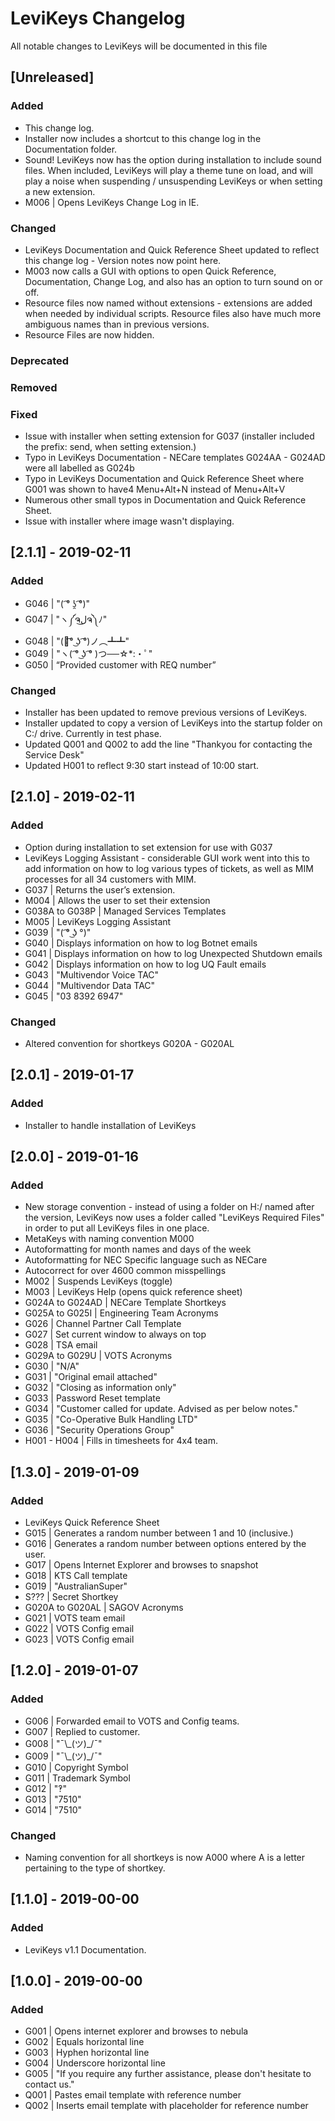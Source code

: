 # LeviKeys Changelog
All notable changes to LeviKeys will be documented in this file

 ## [Unreleased]
### Added
- This change log.
- Installer now includes a shortcut to this change log in the Documentation folder.
- Sound! LeviKeys now has the option during installation to include sound files. When included, LeviKeys will play a theme tune on load, and will play a noise when suspending / unsuspending LeviKeys or when setting a new extension.
- M006 | Opens LeviKeys Change Log in IE.
### Changed
- LeviKeys Documentation and Quick Reference Sheet updated to reflect this change log - Version notes now point here.
- M003 now calls a GUI with options to open Quick Reference, Documentation, Change Log, and also has an option to turn sound on or off.
- Resource files now named without extensions - extensions are added when needed by individual scripts. Resource files also have much more ambiguous names than in previous versions.
- Resource Files are now hidden.
### Deprecated

### Removed

### Fixed
- Issue with installer when setting extension for G037 (installer included the prefix: send,  when setting extension.)
- Typo in LeviKeys Documentation - NECare templates G024AA - G024AD were all labelled as G024b
- Typo in LeviKeys Documentation and Quick Reference Sheet where G001 was shown to have4 Menu+Alt+N instead of Menu+Alt+V
- Numerous other small typos in Documentation and Quick Reference Sheet.
- Issue with installer where image wasn't displaying.

## [2.1.1] - 2019-02-11
### Added
- G046 | "( ͡° ʖ̯ ͡°)"
- G047 | "ヽ༼ຈل͜ຈ༽ﾉ"
- G048 | "(ノ͡° ͜ʖ ͡°)ノ︵┻┻"
- G049 | "ヽ( ͡° ͜ʖ ͡° )つ──☆*:・ﾟ"
- G050 | “Provided customer with REQ number”

### Changed
- Installer has been updated to remove previous versions of LeviKeys.
- Installer updated to copy a version of LeviKeys into the startup folder on C:/ drive. Currently in test phase.
- Updated Q001 and Q002 to add the line "Thankyou for contacting the Service Desk"
- Updated H001 to reflect 9:30 start instead of 10:00 start.

## [2.1.0] - 2019-02-11
### Added
- Option during installation to set extension for use with G037
- LeviKeys Logging Assistant - considerable GUI work went into this to add information on how to log various types of tickets, as well as MIM processes for all 34 customers with MIM.
- G037 | Returns the user’s extension.
- M004 | Allows the user to set their extension
- G038A to G038P | Managed Services Templates
- M005 | LeviKeys Logging Assistant
- G039 | "( ͡° ͜ʖ °)"
- G040 | Displays information on how to log Botnet emails
- G041 | Displays information on how to log Unexpected Shutdown emails
- G042 | Displays information on how to log UQ Fault emails
- G043 | "Multivendor Voice TAC"
- G044 | "Multivendor Data TAC"
- G045 | "03 8392 6947"

### Changed
- Altered convention for shortkeys G020A - G020AL

## [2.0.1] - 2019-01-17
### Added
- Installer to handle installation of LeviKeys

## [2.0.0] - 2019-01-16
### Added
- New storage convention - instead of using a folder on H:/ named after the version, LeviKeys now uses a folder called "LeviKeys Required Files" in order to put all LeviKeys files in one place.
- MetaKeys with naming convention M000
- Autoformatting for month names and days of the week
- Autoformatting for NEC Specific language such as NECare
- Autocorrect for over 4600 common misspellings
- M002 | Suspends LeviKeys (toggle)
- M003 | LeviKeys Help (opens quick reference sheet)
- G024A to G024AD | NECare Template Shortkeys
- G025A to G025I | Engineering Team Acronyms
- G026 | Channel Partner Call Template
- G027 | Set current window to always on top
- G028 | TSA email
- G029A to G029U | VOTS Acronyms
- G030 | "N/A"
- G031 | "Original email attached"
- G032 | "Closing as information only"
- G033 | Password Reset template
- G034 | "Customer called for update. Advised as per below notes."
- G035 | "Co-Operative Bulk Handling LTD"
- G036 | "Security Operations Group"
- H001 - H004 | Fills in timesheets for 4x4 team.

## [1.3.0] - 2019-01-09
### Added
- LeviKeys Quick Reference Sheet
- G015 | Generates a random number between 1 and 10 (inclusive.)
- G016 | Generates a random number between options entered by the user.
- G017 | Opens Internet Explorer and browses to snapshot
- G018 | KTS Call template
- G019 | "AustralianSuper"
- S??? | Secret Shortkey
- G020A to G020AL | SAGOV Acronyms
- G021 | VOTS team email
- G022 | VOTS Config email
- G023 | VOTS Config email

## [1.2.0] - 2019-01-07
### Added
- G006 | Forwarded email to VOTS and Config teams.
- G007 | Replied to customer.
- G008 | "¯\\\_(ツ)\_/¯"
- G009 | "¯&#92;\_(ツ)\_/¯"
- G010 | Copyright Symbol
- G011 | Trademark Symbol
- G012 | "‽"
- G013 | "7510"
- G014 | "7510"

### Changed
- Naming convention for all shortkeys is now A000 where A is a letter pertaining to the type of shortkey.

## [1.1.0] - 2019-00-00
### Added
- LeviKeys v1.1 Documentation.

## [1.0.0] - 2019-00-00
### Added
- G001 | Opens internet explorer and browses to nebula
- G002 | Equals horizontal line
- G003 | Hyphen horizontal line
- G004 | Underscore horizontal line
- G005 | "If you require any further assistance, please don't hesitate to contact us."
- Q001 | Pastes email template with reference number
- Q002 | Inserts email template with placeholder for reference number
